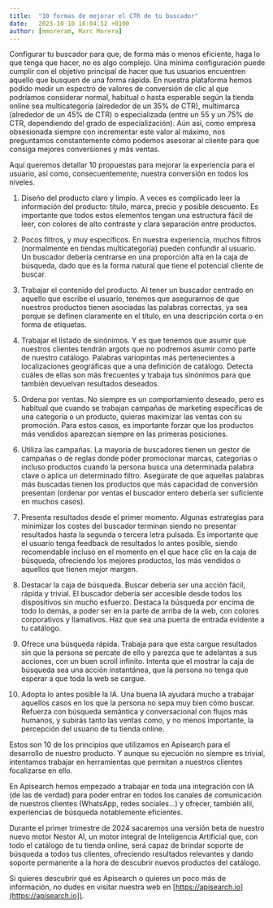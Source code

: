 ```yaml
---
title:  "10 formas de mejorar el CTR de tu buscador"
date:   2023-10-10 16:04:52 +0100
author: [mmoreram, Marc Morera]
---
```

Configurar tu buscador para que, de forma más o menos eficiente, haga lo que tenga que hacer, no es algo complejo. Una
mínima configuración puede cumplir con el objetivo principal de hacer que tus usuarios encuentren aquello que busquen
de una forma rápida. En nuestra plataforma hemos podido medir un espectro de valores de conversión de clic al que
podríamos considerar normal, habitual o hasta esperable según la tienda online sea multicategoría (alrededor de un 35%
de CTR), multimarca (alrededor de un 45% de CTR) o especializada (entre un 55 y un 75% de CTR, dependiendo del grado
de especialización). Aún así, como empresa obsesionada siempre con incrementar este valor al máximo, nos preguntamos
constantemente cómo podemos asesorar al cliente para que consiga mejores conversiones y más ventas.

Aquí queremos detallar 10 propuestas para mejorar la experiencia para el usuario, así como, consecuentemente, nuestra
conversión en todos los niveles.

1. Diseño del producto claro y limpio. A veces es complicado leer la información del producto: título, marca, precio y
posible descuento. Es importante que todos estos elementos tengan una estructura fácil de leer, con colores de alto
contraste y clara separación entre productos.

1. Pocos filtros, y muy específicos. En nuestra experiencia, muchos filtros (normalmente en tiendas multicategoría) pueden
confundir al usuario. Un buscador debería centrarse en una proporción alta en la caja de búsqueda, dado que es la forma
natural que tiene el potencial cliente de buscar.

1. Trabajar el contenido del producto. Al tener un buscador centrado en aquello que escribe el usuario, tenemos que
asegurarnos de que nuestros productos tienen asociadas las palabras correctas, ya sea porque se definen claramente en el
título, en una descripción corta o en forma de etiquetas.

1. Trabajar el listado de sinónimos. Y es que tenemos que asumir que nuestros clientes tendrán argots que no podremos
asumir como parte de nuestro catálogo. Palabras variopintas más pertenecientes a localizaciones geográficas que a una
definición de catálogo. Detecta cuáles de ellas son más frecuentes y trabaja tus sinónimos para que también devuelvan
resultados deseados.

1. Ordena por ventas. No siempre es un comportamiento deseado, pero es habitual que cuando se trabajan campañas de
marketing específicas de una categoría o un producto, quieras maximizar las ventas con su promoción. Para estos casos,
es importante forzar que los productos más vendidos aparezcan siempre en las primeras posiciones.

1. Utiliza las campañas. La mayoría de buscadores tienen un gestor de campañas o de reglas donde poder promocionar marcas,
categorías o incluso productos cuando la persona busca una determinada palabra clave o aplica un determinado filtro.
Asegúrate de que aquellas palabras más buscadas tienen los productos que más capacidad de conversión presentan (ordenar
por ventas el buscador entero debería ser suficiente en muchos casos).

1. Presenta resultados desde el primer momento. Algunas estrategias para minimizar los costes del buscador terminan siendo
no presentar resultados hasta la segunda o tercera letra pulsada. Es importante que el usuario tenga feedback de resultados lo antes posible, siendo recomendable incluso en el momento en el que hace clic en la caja de búsqueda, ofreciendo los mejores productos, los más vendidos o aquellos que tienen mejor margen.

1. Destacar la caja de búsqueda. Buscar debería ser una acción fácil, rápida y trivial. El buscador debería ser accesible
desde todos los dispositivos sin mucho esfuerzo. Destaca la búsqueda por encima de todo lo demás, a poder ser en la
parte de arriba de la web, con colores corporativos y llamativos. Haz que sea una puerta de entrada evidente a tu
catálogo.

1. Ofrece una búsqueda rápida. Trabaja para que esta cargue resultados sin que la persona se percate de ello y parezca
que te adelantas a sus acciones, con un buen scroll infinito. Intenta que el mostrar la caja de búsqueda sea una acción
instantánea, que la persona no tenga que esperar a que toda la web se cargue.

1. Adopta lo antes posible la IA. Una buena IA ayudará mucho a trabajar aquellos casos en los que la persona no sepa muy
bien cómo buscar. Refuerza con búsqueda semántica y conversacional con flujos más humanos, y subirás tanto las ventas
como, y no menos importante, la percepción del usuario de tu tienda online.

Estos son 10 de los principios que utilizamos en Apisearch para el desarrollo de nuestro producto. Y aunque su
ejecución no siempre es trivial, intentamos trabajar en herramientas que permitan a nuestros clientes focalizarse en
ello.

En Apisearch hemos empezado a trabajar en toda una integración con IA (de las de verdad) para poder entrar en todos
los canales de comunicación de nuestros clientes (WhatsApp, redes sociales...) y ofrecer, también allí, experiencias
de búsqueda notablemente eficientes.

Durante el primer trimestre de 2024 sacaremos una versión beta de nuestro nuevo motor Nestor AI, un motor integral de
Inteligencia Artificial que, con todo el catálogo de tu tienda online, será capaz de brindar soporte de búsqueda a
todos tus clientes, ofreciendo resultados relevantes y dando soporte permanente a la hora de descubrir nuevos
productos del catálogo.

Si quieres descubrir qué es Apisearch o quieres un poco más de información, no dudes en visitar nuestra web
en [https://apisearch.io](https://apisearch.io]).
